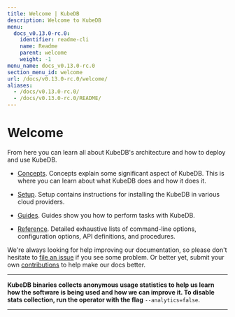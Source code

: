 ```yaml
---
title: Welcome | KubeDB
description: Welcome to KubeDB
menu:
  docs_v0.13.0-rc.0:
    identifier: readme-cli
    name: Readme
    parent: welcome
    weight: -1
menu_name: docs_v0.13.0-rc.0
section_menu_id: welcome
url: /docs/v0.13.0-rc.0/welcome/
aliases:
  - /docs/v0.13.0-rc.0/
  - /docs/v0.13.0-rc.0/README/
---
```


# Welcome

From here you can learn all about KubeDB's architecture and how to deploy and use KubeDB.

- [Concepts](/docs/concepts/). Concepts explain some significant aspect of KubeDB. This is where you can learn about what KubeDB does and how it does it.

- [Setup](/docs/setup/). Setup contains instructions for installing the KubeDB in various cloud providers.

- [Guides](/docs/guides/). Guides show you how to perform tasks with KubeDB.

- [Reference](/docs/reference/). Detailed exhaustive lists of command-line options, configuration options, API definitions, and procedures.

We're always looking for help improving our documentation, so please don't hesitate to [file an issue](https://github.com/kubedb/project/issues/new) if you see some problem. Or better yet, submit your own [contributions](/docs/CONTRIBUTING.md) to help make our docs better.

---

**KubeDB binaries collects anonymous usage statistics to help us learn how the software is being used and how we can improve it. To disable stats collection, run the operator with the flag** `--analytics=false`.

---
